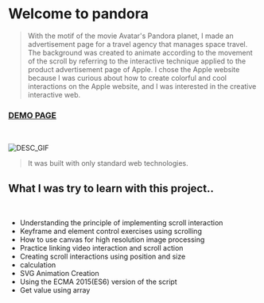 # Welcome to pandora



> With the motif of the movie Avatar's Pandora planet, I made an advertisement page for a travel agency that manages space travel. The background was created to animate according to the movement of the scroll by referring to the interactive technique applied to the product advertisement page of Apple. I chose the Apple website because I was curious about how to create colorful and cool interactions on the Apple website, and I was interested in the creative interactive web.



### [DEMO PAGE](https://jojo-tey.github.io/welcome_to_pandora/)

<br>

![DESC_GIF](./images/desc_gif.gif) 



> It was built with only standard web technologies.


## What I was try to learn with this project..
<br>

- Understanding the principle of implementing scroll interaction 
- Keyframe and element control exercises using scrolling
- How to use canvas for high resolution image processing
- Practice linking video interaction and scroll action
- Creating scroll interactions using position and size 
- calculation
- SVG Animation Creation
- Using the ECMA 2015(ES6) version of the script
- Get value using array

